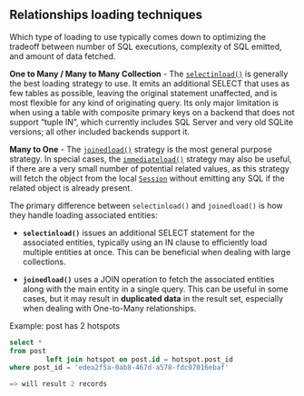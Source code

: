 
## Relationships loading techniques

Which type of loading to use typically comes down to optimizing the tradeoff between number of SQL executions, complexity of SQL emitted, and amount of data fetched.

**One to Many / Many to Many Collection** - The [`selectinload()`](https://docs.sqlalchemy.org/en/20/orm/queryguide/relationships.html#sqlalchemy.orm.selectinload "sqlalchemy.orm.selectinload") is generally the best loading strategy to use. It emits an additional SELECT that uses as few tables as possible, leaving the original statement unaffected, and is most flexible for any kind of originating query. Its only major limitation is when using a table with composite primary keys on a backend that does not support “tuple IN”, which currently includes SQL Server and very old SQLite versions; all other included backends support it.

**Many to One** - The [`joinedload()`](https://docs.sqlalchemy.org/en/20/orm/queryguide/relationships.html#sqlalchemy.orm.joinedload "sqlalchemy.orm.joinedload") strategy is the most general purpose strategy. In special cases, the [`immediateload()`](https://docs.sqlalchemy.org/en/20/orm/queryguide/relationships.html#sqlalchemy.orm.immediateload "sqlalchemy.orm.immediateload") strategy may also be useful, if there are a very small number of potential related values, as this strategy will fetch the object from the local [`Session`](https://docs.sqlalchemy.org/en/20/orm/session_api.html#sqlalchemy.orm.Session "sqlalchemy.orm.Session") without emitting any SQL if the related object is already present.



The primary difference between `selectinload()` and `joinedload()` is how they handle loading associated entities:

- **`selectinload()`** issues an additional SELECT statement for the associated entities, typically using an IN clause to efficiently load multiple entities at once. This can be beneficial when dealing with large collections.
    
- **`joinedload()`** uses a JOIN operation to fetch the associated entities along with the main entity in a single query. This can be useful in some cases, but it may result in **duplicated data** in the result set, especially when dealing with One-to-Many relationships.

Example:
post has 2 hotspots
```sql
select *  
from post  
         left join hotspot on post.id = hotspot.post_id  
where post_id = 'edea2f5a-0ab8-467d-a578-fdc07016ebaf'

=> will result 2 records
```